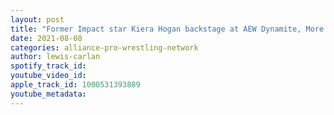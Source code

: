 ```yaml
---
layout: post
title: "Former Impact star Kiera Hogan backstage at AEW Dynamite, More WWE releases coming?"
date: 2021-08-08
categories: alliance-pro-wrestling-network
author: lewis-carlan
spotify_track_id: 
youtube_video_id: 
apple_track_id: 1000531393889
youtube_metadata: 
---
```

